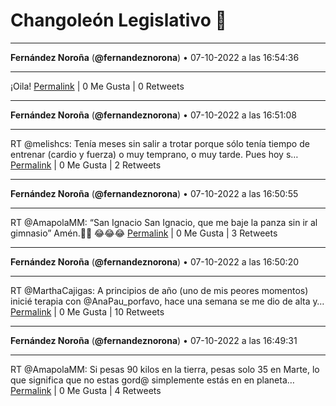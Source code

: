 # Changoleón Legislativo 🙈
*****
**Fernández Noroña** (**@fernandeznorona**) • 07-10-2022 a las 16:54:36
*****
¡Oila!
[Permalink](https://twitter.com/fernandeznorona/status/1578549388200538112) | 0 Me Gusta | 0 Retweets
*****
**Fernández Noroña** (**@fernandeznorona**) • 07-10-2022 a las 16:51:08
*****
RT @melishcs: Tenía meses sin salir a trotar porque sólo tenía tiempo de entrenar (cardio y fuerza) o muy temprano, o muy tarde. Pues hoy s…
[Permalink](https://twitter.com/fernandeznorona/status/1578548515315527681) | 0 Me Gusta | 2 Retweets
*****
**Fernández Noroña** (**@fernandeznorona**) • 07-10-2022 a las 16:50:55
*****
RT @AmapolaMM: “San Ignacio San Ignacio, que me baje la panza sin ir al gimnasio” Amén.🙏🏼 😂😂😂
[Permalink](https://twitter.com/fernandeznorona/status/1578548460311130113) | 0 Me Gusta | 3 Retweets
*****
**Fernández Noroña** (**@fernandeznorona**) • 07-10-2022 a las 16:50:20
*****
RT @MarthaCajigas: A principios de año (uno de mis peores momentos) inicié terapia con @AnaPau_porfavo, hace una semana se me dio de alta y…
[Permalink](https://twitter.com/fernandeznorona/status/1578548311165784064) | 0 Me Gusta | 10 Retweets
*****
**Fernández Noroña** (**@fernandeznorona**) • 07-10-2022 a las 16:49:31
*****
RT @AmapolaMM: Si pesas 90 kilos en la tierra, pesas solo 35 en Marte, lo que significa que no estas gord@ simplemente estás en en planeta…
[Permalink](https://twitter.com/fernandeznorona/status/1578548108602257409) | 0 Me Gusta | 4 Retweets